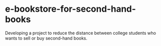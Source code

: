 # e-bookstore-for-second-hand-books
Developing a project to reduce the distance between college students who wants to sell or buy second-hand books.
